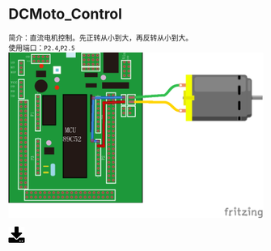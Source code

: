 # DCMoto_Control
简介：直流电机控制。先正转从小到大，再反转从小到大。  
使用端口：`P2.4`,`P2.5`  
![wiring](51demo_9.png)

[![下载](../download_logo.png)](https://github.com/daishitong/51demo/releases/download/download/09_DCMoto_Control.zip)  